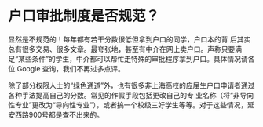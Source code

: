 # 户口审批制度是否规范？

显然是不规范的！每年都有若干分数很低但拿到户口的同学，户口本的背  后其实总有很多交易、很多文章。最夸张地，甚至有中介在网上卖户口。声称只要满足“某些条件”的学生，中介都可以帮忙走特殊的审批程序拿到户口。具体情况请各位 Google 查询，我们不再过多点评。

除了部分权限人士的“绿色通道”外，也有很多非上海高校的应届生户口申请者通过各种手法提高自己的分数。常见的作假手段包括更改自己的专  业名称（将“非导向性专业”更改为“导向性专业”），或者搞一个校级三好学生等等。对于这些情况，延安西路900号都是查不出来的。

